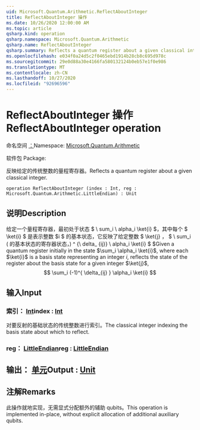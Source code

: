 ```yaml
---
uid: Microsoft.Quantum.Arithmetic.ReflectAboutInteger
title: ReflectAboutInteger 操作
ms.date: 10/26/2020 12:00:00 AM
ms.topic: article
qsharp.kind: operation
qsharp.namespace: Microsoft.Quantum.Arithmetic
qsharp.name: ReflectAboutInteger
qsharp.summary: Reflects a quantum register about a given classical integer.
ms.openlocfilehash: e034f0a24d5c2f0465ebd1914b28cb8c695d978c
ms.sourcegitcommit: 29e0d88a30e4166fa580132124b0eb57e1f0e986
ms.translationtype: MT
ms.contentlocale: zh-CN
ms.lasthandoff: 10/27/2020
ms.locfileid: "92696596"
---
```

# <a name="reflectaboutinteger-operation"></a><span data-ttu-id="506c5-102">ReflectAboutInteger 操作</span><span class="sxs-lookup"><span data-stu-id="506c5-102">ReflectAboutInteger operation</span></span>

<span data-ttu-id="506c5-103">命名空间 [：](xref:Microsoft.Quantum.Arithmetic)</span><span class="sxs-lookup"><span data-stu-id="506c5-103">Namespace: [Microsoft.Quantum.Arithmetic](xref:Microsoft.Quantum.Arithmetic)</span></span>

<span data-ttu-id="506c5-104">软件包 [](https://nuget.org/packages/)</span><span class="sxs-lookup"><span data-stu-id="506c5-104">Package: [](https://nuget.org/packages/)</span></span>


<span data-ttu-id="506c5-105">反映给定的传统整数的量程寄存器。</span><span class="sxs-lookup"><span data-stu-id="506c5-105">Reflects a quantum register about a given classical integer.</span></span>

```qsharp
operation ReflectAboutInteger (index : Int, reg : Microsoft.Quantum.Arithmetic.LittleEndian) : Unit
```


## <a name="description"></a><span data-ttu-id="506c5-106">说明</span><span class="sxs-lookup"><span data-stu-id="506c5-106">Description</span></span>

<span data-ttu-id="506c5-107">给定一个量程寄存器，最初处于状态 $ \ sum_i \ alpha_i \ket{i} $，其中每个 $ \ket{i} $ 是表示整数 $i $ 的基本状态，它反映了给定整数 $ \ket{j} $，$ $ \ sum_i ( 的基本状态的寄存器状态，) ^ {\ delta_ {ij}} \ alpha_i \ket{i} $ $</span><span class="sxs-lookup"><span data-stu-id="506c5-107">Given a quantum register initially in the state $\sum_i \alpha_i \ket{i}$, where each $\ket{i}$ is a basis state representing an integer $i$, reflects the state of the register about the basis state for a given integer $\ket{j}$, $$ \sum_i (-1)^{ \delta_{ij} } \alpha_i \ket{i} $$</span></span>

## <a name="input"></a><span data-ttu-id="506c5-108">输入</span><span class="sxs-lookup"><span data-stu-id="506c5-108">Input</span></span>

### <a name="index--int"></a><span data-ttu-id="506c5-109">索引： [Int](xref:microsoft.quantum.lang-ref.int)</span><span class="sxs-lookup"><span data-stu-id="506c5-109">index : [Int](xref:microsoft.quantum.lang-ref.int)</span></span>

<span data-ttu-id="506c5-110">对要反射的基础状态的传统整数进行索引。</span><span class="sxs-lookup"><span data-stu-id="506c5-110">The classical integer indexing the basis state about which to reflect.</span></span>


### <a name="reg--littleendian"></a><span data-ttu-id="506c5-111">reg： [LittleEndian](xref:Microsoft.Quantum.Arithmetic.LittleEndian)</span><span class="sxs-lookup"><span data-stu-id="506c5-111">reg : [LittleEndian](xref:Microsoft.Quantum.Arithmetic.LittleEndian)</span></span>





## <a name="output--unit"></a><span data-ttu-id="506c5-112">输出： [单元](xref:microsoft.quantum.lang-ref.unit)</span><span class="sxs-lookup"><span data-stu-id="506c5-112">Output : [Unit](xref:microsoft.quantum.lang-ref.unit)</span></span>



## <a name="remarks"></a><span data-ttu-id="506c5-113">注解</span><span class="sxs-lookup"><span data-stu-id="506c5-113">Remarks</span></span>

<span data-ttu-id="506c5-114">此操作就地实现，无需显式分配额外的辅助 qubits。</span><span class="sxs-lookup"><span data-stu-id="506c5-114">This operation is implemented in-place, without explicit allocation of additional auxiliary qubits.</span></span>